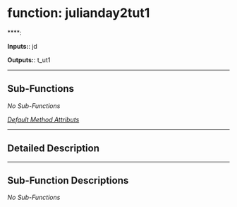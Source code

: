 # function: julianday2tut1

****: 

**Inputs:**: jd

**Outputs:**: t_ut1

 ***

## Sub-Functions

*No Sub-Functions*

[*Default Method Attributs*](https://www.mathworks.com/help/matlab/matlab_oop/method-attributes.html)

 ***

## Detailed Description



 ***

## Sub-Function Descriptions

*No Sub-Functions*